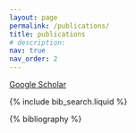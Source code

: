 ```yaml
---
layout: page
permalink: /publications/
title: publications
# description:
nav: true
nav_order: 2
---
```


[Google Scholar](https://scholar.google.com/citations?user=D9ATOa4AAAAJ&hl=en&sortby=pubdate)

<!-- _pages/publications.md -->

<!-- Bibsearch Feature -->

{% include bib_search.liquid %}

<div class="publications">

{% bibliography %}

</div>
